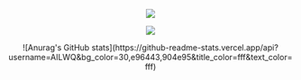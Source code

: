 
<!-- https://github.com/kyechan99/capsule-render -->
<p align="center">
<img src="https://capsule-render.vercel.app/api?type=waving&color=timeGradient&height=300&&section=header&text=HI%20THERE!&fontSize=90&fontAlign=50&fontAlignY=30&desc=I%20am%20AILWQ!&descAlign=50&descSize=30&descAlignY=60&animation=twinkling">
</p>
 
<!-- https://github.com/DenverCoder1/readme-typing-svg -->
<p align="center">
<img src="https://readme-typing-svg.demolab.com?font=Fira+Code&pause=1000&width=435&lines=I+am+an+LLM+algorithm+engineer.;My+interests+lie+in+LLM%2C+Agents%2C+and+Symbolic+Regression." />
</p>

<p align="center">
<!-- https://github.com/anuraghazra/github-readme-stats -->
![Anurag's GitHub stats](https://github-readme-stats.vercel.app/api?username=AILWQ&bg_color=30,e96443,904e95&title_color=fff&text_color=fff)
